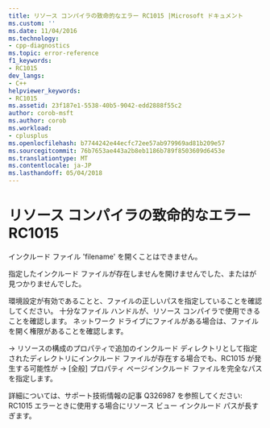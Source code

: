 ```yaml
---
title: リソース コンパイラの致命的なエラー RC1015 |Microsoft ドキュメント
ms.custom: ''
ms.date: 11/04/2016
ms.technology:
- cpp-diagnostics
ms.topic: error-reference
f1_keywords:
- RC1015
dev_langs:
- C++
helpviewer_keywords:
- RC1015
ms.assetid: 23f187e1-5538-40b5-9042-edd2888f55c2
author: corob-msft
ms.author: corob
ms.workload:
- cplusplus
ms.openlocfilehash: b7744242e44ecfc72ee57ab979969ad81b209e57
ms.sourcegitcommit: 76b7653ae443a2b8eb1186b789f8503609d6453e
ms.translationtype: MT
ms.contentlocale: ja-JP
ms.lasthandoff: 05/04/2018
---
```

# <a name="resource-compiler-fatal-error-rc1015"></a>リソース コンパイラの致命的なエラー RC1015
インクルード ファイル 'filename' を開くことはできません。  
  
 指定したインクルード ファイルが存在しませんを開けませんでした、またはが見つかりませんでした。  
  
 環境設定が有効であることと、ファイルの正しいパスを指定していることを確認してください。 十分なファイル ハンドルが、リソース コンパイラで使用できることを確認します。 ネットワーク ドライブにファイルがある場合は、ファイルを開く権限があることを確認します。  
  
 -> リソースの構成のプロパティで追加のインクルード ディレクトリとして指定されたディレクトリにインクルード ファイルが存在する場合でも、RC1015 が発生する可能性が -> [全般] プロパティ ページインクルード ファイルを完全なパスを指定します。  
  
 詳細については、サポート技術情報の記事 Q326987 を参照してください: RC1015 エラーときに使用する場合にリソース ビュー インクルード パスが長すぎます。